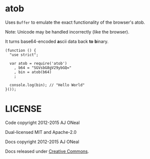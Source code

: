 atob
===

Uses `Buffer` to emulate the exact functionality of the browser's atob.

Note: Unicode may be handled incorrectly (like the browser).

It turns base64-encoded <strong>a</strong>scii data back **to** <strong>b</strong>inary.

    (function () {
      "use strict";

      var atob = require('atob')
        , b64 = "SGVsbG8gV29ybGQ="
        , bin = atob(b64)
        ;

      console.log(bin); // "Hello World"
    }());

LICENSE
=======

Code copyright 2012-2015 AJ ONeal

Dual-licensed MIT and Apache-2.0

Docs copyright 2012-2015 AJ ONeal

Docs released under [Creative Commons](https://github.com/node-browser-compat/atob/blob/master/LICENSE.DOCS).
